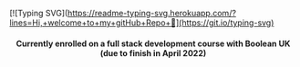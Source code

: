 <!-- [![Anurag's GitHub stats](https://github-readme-stats.vercel.app/api?username=bravint&show_icons=true&theme=github_dark&hide=contribs,stars&width="100%")](https://github.com/anuraghazra/github-readme-stats) -->

[![Typing SVG](https://readme-typing-svg.herokuapp.com/?lines=Hi,+welcome+to+my+gitHub+Repo+👋](https://git.io/typing-svg)

<!-- <h2 align="center">Hi, welcome to my gitHub Repo 👋</h2>-->

<h4 align="center">Currently enrolled on a full stack development course with Boolean UK (due to finish in April 2022)<h4>

